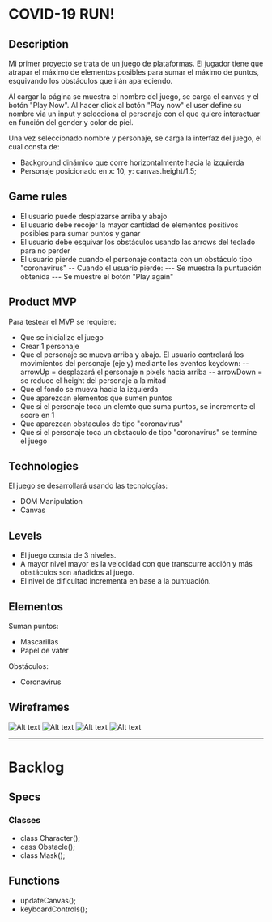 # COVID-19 RUN!
## Description

Mi primer proyecto se trata de un juego de plataformas. El jugador tiene que atrapar el máximo de elementos posibles para sumar el máximo de puntos, esquivando los obstáculos que irán apareciendo.

Al cargar la página se muestra el nombre del juego, se carga el canvas y el botón "Play Now".
Al hacer click al botón "Play now" el user define su nombre via un input y selecciona el personaje con el que quiere interactuar en función del gender y color de piel.

Una vez seleccionado nombre y personaje, se carga la interfaz del juego, el cual consta de: 

- Background dinámico que corre horizontalmente hacia la izquierda
- Personaje posicionado en x: 10, y: canvas.height/1.5;

## Game rules

- El usuario puede desplazarse arriba y abajo
- El usuario debe recojer la mayor cantidad de elementos positivos posibles para sumar puntos y ganar
- El usuario debe esquivar los obstáculos usando las arrows del teclado para no perder
- El usuario pierde cuando el personaje contacta con un obstáculo tipo "coronavirus"
-- Cuando el usuario pierde:
--- Se muestra la puntuación obtenida
--- Se muestre el botón "Play again"

## Product MVP

Para testear el MVP se requiere:
- Que se inicialize el juego
- Crear 1 personaje
- Que el personaje se mueva arriba y abajo. El usuario controlará los movimientos del personaje (eje y) mediante los eventos keydown:
-- arrowUp = desplazará el personaje n pixels hacía arriba
-- arrowDown = se reduce el height del personaje a la mitad
- Que el fondo se mueva hacia la izquierda
- Que aparezcan elementos que sumen puntos
- Que si el personaje toca un elemto que suma puntos, se incremente el score en 1
- Que aparezcan obstaculos de tipo "coronavirus"
- Que si el personaje toca un obstaculo de tipo "coronavirus" se termine el juego

## Technologies

El juego se desarrollará usando las tecnologías:

- DOM Manipulation
- Canvas

## Levels

- El juego consta de 3 niveles.
- A mayor nivel mayor es la velocidad con que transcurre acción y más obstáculos son añadidos al juego.
- El nivel de dificultad incrementa en base a la puntuación.

## Elementos

Suman puntos:
- Mascarillas
- Papel de vater

Obstáculos:
- Coronavirus

## Wireframes

![Alt text](https://i.imgur.com/S58VEpP.jpg)
![Alt text](https://i.imgur.com/1RvcSx7.jpg)
![Alt text](https://i.imgur.com/ymUlZls.jpg)
![Alt text](https://i.imgur.com/9wWwPxf.jpg)

---

# Backlog
## Specs
### Classes

- class Character();
- cass Obstacle();
- class Mask();

## Functions

- updateCanvas(); 
- keyboardControls();
